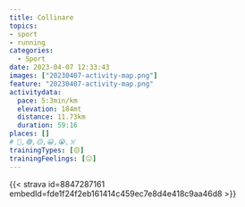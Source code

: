 ```yaml
---
title: Collinare
topics:
- sport
- running
categories:
  - Sport
date: 2023-04-07 12:33:43
images: ["20230407-activity-map.png"]
feature: "20230407-activity-map.png"
activitydata:
  pace: 5:3min/km
  elevation: 184mt
  distance: 11.73km
  duration: 59:16
places: []
# 🔴,🟢,🟡,😀,😭,☠️
trainingTypes: [🟡]
trainingFeelings: [😐]
---
```


<!--more--> 

 [//]: # ({{< figure src="20230407-activity-map.png" title="map" >}})


{{< strava id=8847287161 embedId=fde1f24f2eb161414c459ec7e8d4e418c9aa46d8 >}}

